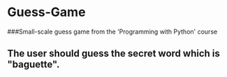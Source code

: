 # Guess-Game
###Small-scale guess game from the 'Programming with Python' course

## The user should guess the secret word which is "baguette".

